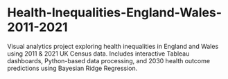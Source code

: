 # Health-Inequalities-England-Wales-2011-2021
Visual analytics project exploring health inequalities in England and Wales using 2011 &amp; 2021 UK Census data. Includes interactive Tableau dashboards, Python-based data processing, and 2030 health outcome predictions using Bayesian Ridge Regression.
